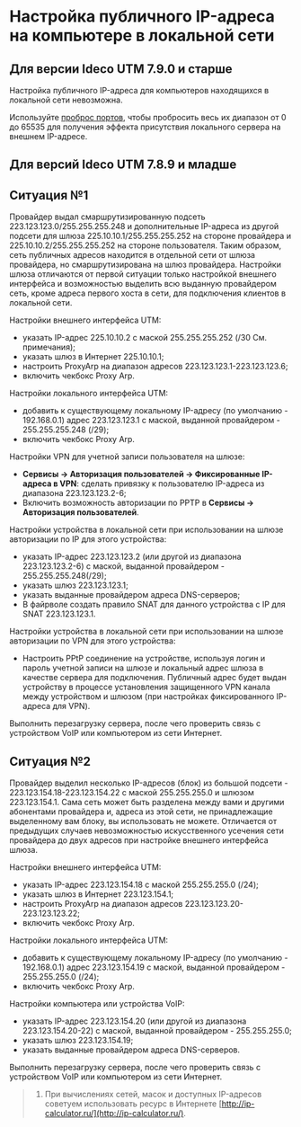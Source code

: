 # Настройка публичного IP-адреса на компьютере в локальной сети

## Для версии Ideco UTM 7.9.0 и старше

Настройка публичного IP-адреса для компьютеров находящихся в локальной сети невозможна.

Используйте [проброс портов](portmapping_probros_portov_dnat_.md), чтобы пробросить весь их диапазон от 0 до 65535 для получения эффекта присутствия локального сервера на внешнем IP-адресе.

## Для версий Ideco UTM 7.8.9 и младше

## Ситуация №1

Провайдер выдал смаршрутизированную подсеть 223.123.123.0/255.255.255.248 и дополнительные IP-адреса из другой подсети для шлюза 225.10.10.1/255.255.255.252 на стороне провайдера и 225.10.10.2/255.255.255.252 на стороне пользователя. Таким образом, сеть публичных адресов находится в отдельной сети от шлюза провайдера, но смаршрутизирована на шлюз провайдера. Настройки шлюза отличаются от первой ситуации только настройкой внешнего интерфейса и возможностью выделить всю выданную провайдером сеть, кроме адреса первого хоста в сети, для подключения клиентов в локальной сети.

Настройки внешнего интерфейса UTM:

* указать IP-адрес 225.10.10.2 с маской 255.255.255.252 \(/30 См. примечания\);
* указать шлюз в Интернет 225.10.10.1;
* настроить ProxyArp на диапазон адресов 223.123.123.1-223.123.123.6;
* включить чекбокс Proxy Arp.

Настройки локального интерфейса UTM:

* добавить к существующему локальному IP-адресу \(по умолчанию - 192.168.0.1\) адрес 223.123.123.1 с маской, выданной провайдером - 255.255.255.248 \(/29\);
* включить чекбокс Proxy Arp.

Настройки VPN для учетной записи пользователя на шлюзе:

* **Сервисы -&gt; Авторизация пользователей -&gt; Фиксированные IP-адреса в VPN**: сделать привязку к пользователю IP-адреса из диапазона 223.123.123.2-6;
* Включить возможность авторизации по PPTP в **Сервисы -&gt; Авторизация пользователей**.

Настройки устройства в локальной сети при использовании на шлюзе авторизации по IP для этого устройства:

* указать IP-адрес 223.123.123.2 \(или другой из диапазона 223.123.123.2-6\) с маской, выданной провайдером - 255.255.255.248\(/29\);
* указать шлюз 223.123.123.1;
* указать выданные провайдером адреса DNS-серверов;
* В файрволе создать правило SNAT для данного устройства с IP для SNAT 223.123.123.1.

Настройки устройства в локальной сети при использовании на шлюзе авторизации по VPN для этого устройства:

* Настроить PPtP соединение на устройстве, используя логин и пароль учетной записи на шлюзе и локальный адрес шлюза в качестве сервера для подключения. Публичный адрес будет выдан устройству в процессе установления защищенного VPN канала между устройством и шлюзом \(при настройках фиксированного IP-адреса для VPN\).

Выполнить перезагрузку сервера, после чего проверить связь с устройством VoIP или компьютером из сети Интернет.

## Ситуация №2

Провайдер выделил несколько IP-адресов \(блок\) из большой подсети - 223.123.154.18-223.123.154.22 с маской 255.255.255.0 и шлюзом 223.123.154.1. Сама сеть может быть разделена между вами и другими абонентами провайдера и, адреса из этой сети, не принадлежащие выделенному вам блоку, вы использовать не можете. Отличается от предыдущих случаев невозможностью искусственного усечения сети провайдера до двух адресов при настройке внешнего интерфейса шлюза.

Настройки внешнего интерфейса UTM:

* указать IP-адрес 223.123.154.18 с маской 255.255.255.0 \(/24\);
* указать шлюз в Интернет 223.123.154.1;
* настроить ProxyArp на диапазон адресов 223.123.123.20-223.123.123.22;
* включить чекбокс Proxy Arp.

Настройки локального интерфейса UTM:

* добавить к существующему локальному IP-адресу \(по умолчанию - 192.168.0.1\) адрес 223.123.154.19 с маской, выданной провайдером - 255.255.255.0 \(/24\);
* включить чекбокс Proxy Arp.

Настройки компьютера или устройства VoIP:

* указать IP-адрес 223.123.154.20 \(или другой из диапазона 223.123.154.20-22\) с маской, выданной провайдером - 255.255.255.0;
* указать шлюз 223.123.154.19;
* указать выданные провайдером адреса DNS-серверов.

Выполнить перезагрузку сервера, после чего проверить связь с устройством VoIP или компьютером из сети Интернет.

> 1. При вычислениях сетей, масок и доступных IP-адресов советуем использовать ресурс в Интернете [http://ip-calculator.ru/](http://ip-calculator.ru/).

